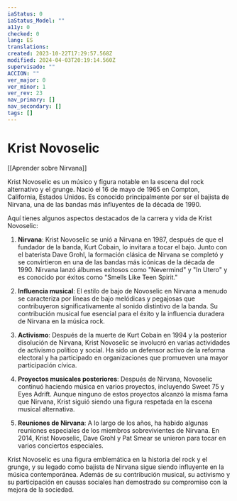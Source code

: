 ```yaml
---
iaStatus: 0
iaStatus_Model: ""
a11y: 0
checked: 0
lang: ES
translations: 
created: 2023-10-22T17:29:57.568Z
modified: 2024-04-03T20:19:14.560Z
supervisado: ""
ACCION: ""
ver_major: 0
ver_minor: 1
ver_rev: 23
nav_primary: []
nav_secondary: []
tags: []
---
```

# Krist Novoselic

[[Aprender sobre Nirvana]]

Krist Novoselic es un músico y figura notable en la escena del rock alternativo y el grunge. Nació el 16 de mayo de 1965 en Compton, California, Estados Unidos. Es conocido principalmente por ser el bajista de Nirvana, una de las bandas más influyentes de la década de 1990.

Aquí tienes algunos aspectos destacados de la carrera y vida de Krist Novoselic:

1. **Nirvana**: Krist Novoselic se unió a Nirvana en 1987, después de que el fundador de la banda, Kurt Cobain, lo invitara a tocar el bajo. Junto con el baterista Dave Grohl, la formación clásica de Nirvana se completó y se convirtieron en una de las bandas más icónicas de la década de 1990. Nirvana lanzó álbumes exitosos como "Nevermind" y "In Utero" y es conocido por éxitos como "Smells Like Teen Spirit."
    
2. **Influencia musical**: El estilo de bajo de Novoselic en Nirvana a menudo se caracteriza por líneas de bajo melódicas y pegajosas que contribuyeron significativamente al sonido distintivo de la banda. Su contribución musical fue esencial para el éxito y la influencia duradera de Nirvana en la música rock.
    
3. **Activismo**: Después de la muerte de Kurt Cobain en 1994 y la posterior disolución de Nirvana, Krist Novoselic se involucró en varias actividades de activismo político y social. Ha sido un defensor activo de la reforma electoral y ha participado en organizaciones que promueven una mayor participación cívica.
    
4. **Proyectos musicales posteriores**: Después de Nirvana, Novoselic continuó haciendo música en varios proyectos, incluyendo Sweet 75 y Eyes Adrift. Aunque ninguno de estos proyectos alcanzó la misma fama que Nirvana, Krist siguió siendo una figura respetada en la escena musical alternativa.
    
5. **Reuniones de Nirvana**: A lo largo de los años, ha habido algunas reuniones especiales de los miembros sobrevivientes de Nirvana. En 2014, Krist Novoselic, Dave Grohl y Pat Smear se unieron para tocar en varios conciertos especiales.
    

Krist Novoselic es una figura emblemática en la historia del rock y el grunge, y su legado como bajista de Nirvana sigue siendo influyente en la música contemporánea. Además de su contribución musical, su activismo y su participación en causas sociales han demostrado su compromiso con la mejora de la sociedad.